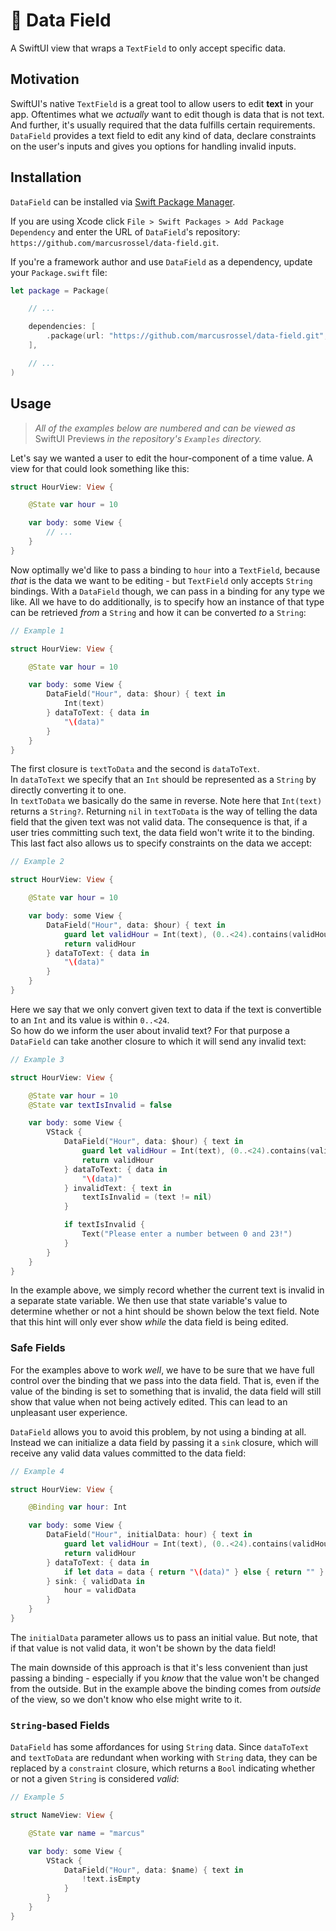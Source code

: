 # 🔏 Data Field

A SwiftUI view that wraps a `TextField` to only accept specific data.

## Motivation

SwiftUI's native `TextField` is a great tool to allow users to edit **text** in your app. Oftentimes
what we *actually* want to edit though is data that is not text. And further, it's usually required
that the data fulfills certain requirements.  
`DataField` provides a text field to edit any kind of data, declare constraints on the user's inputs
and gives you options for handling invalid inputs.

## Installation

`DataField` can be installed via [Swift Package Manager](https://swift.org/package-manager/).

If you are using Xcode click `File > Swift Packages > Add Package Dependency` and enter the URL of
`DataField`'s repository: `https://github.com/marcusrossel/data-field.git`.

If you're a framework author and use `DataField` as a dependency, update your `Package.swift` file:

```swift
let package = Package(

    // ...

    dependencies: [
        .package(url: "https://github.com/marcusrossel/data-field.git", from: "0.1.0")
    ],

    // ...
)
```

## Usage

> *All of the examples below are numbered and can be viewed as* SwiftUI Previews *in the
> repository's `Examples` directory.*

Let's say we wanted a user to edit the hour-component of a time value. A view for that could look
something like this:

```swift
struct HourView: View {

    @State var hour = 10

    var body: some View {
        // ...
    }
}
```

Now optimally we'd like to pass a binding to `hour` into a `TextField`, because *that* is the data
we want to be editing - but `TextField` only accepts `String` bindings. With a `DataField` though,
we can pass in a binding for any type we like. All we have to do additionally, is to specify how an
instance of that type can be retrieved *from* a `String` and how it can be converted *to* a
`String`:

```swift
// Example 1

struct HourView: View {

    @State var hour = 10

    var body: some View {
        DataField("Hour", data: $hour) { text in
            Int(text)
        } dataToText: { data in
            "\(data)"
        }
    }
}
```

The first closure is `textToData` and the second is `dataToText`.  
In `dataToText` we specify that an `Int` should be represented as a `String` by directly converting
it to one.  
In `textToData` we basically do the same in reverse. Note here that `Int(text)` returns a `String?`.
Returning `nil` in `textToData` is the way of telling the data field that the given text was not
valid data. The consequence is that, if a user tries committing such text, the data field won't
write it to the binding.  
This last fact also allows us to specify constraints on the data we accept:

```swift
// Example 2

struct HourView: View {

    @State var hour = 10

    var body: some View {
        DataField("Hour", data: $hour) { text in
            guard let validHour = Int(text), (0..<24).contains(validHour) else { return nil }
            return validHour
        } dataToText: { data in
            "\(data)"
        }
    }
}
```

Here we say that we only convert given text to data if the text is convertible to an `Int` and its
value is within `0..<24`.  
So how do we inform the user about invalid text? For that purpose a `DataField` can take another
closure to which it will send any invalid text:

```swift
// Example 3

struct HourView: View {

    @State var hour = 10
    @State var textIsInvalid = false

    var body: some View {
        VStack {
            DataField("Hour", data: $hour) { text in
                guard let validHour = Int(text), (0..<24).contains(validHour) else { return nil }
                return validHour
            } dataToText: { data in
                "\(data)"
            } invalidText: { text in
                textIsInvalid = (text != nil)
            }

            if textIsInvalid {
                Text("Please enter a number between 0 and 23!")
            }
        }
    }
}
```

In the example above, we simply record whether the current text is invalid in a separate state
variable. We then use that state variable's value to determine whether or not a hint should be
shown below the text field. Note that this hint will only ever show *while* the data field is being
edited.

### Safe Fields

For the examples above to work *well*, we have to be sure that we have full control over the binding
that we pass into the data field. That is, even if the value of the binding is set to something that
is invalid, the data field will still show that value when not being actively edited. This can lead
to an unpleasant user experience.

`DataField` allows you to avoid this problem, by not using a binding at all. Instead we can
initialize a data field by passing it a `sink` closure, which will receive any valid data values
committed to the data field:

```swift
// Example 4

struct HourView: View {

    @Binding var hour: Int

    var body: some View {
        DataField("Hour", initialData: hour) { text in
            guard let validHour = Int(text), (0..<24).contains(validHour) else { return nil }
            return validHour
        } dataToText: { data in
            if let data = data { return "\(data)" } else { return "" }
        } sink: { validData in
            hour = validData
        }
    }
}
```

The `initialData` parameter allows us to pass an initial value. But note, that if that value is not
valid data, it won't be shown by the data field!

The main downside of this approach is that it's less convenient than just passing a binding -
especially if you *know* that the value won't be changed from the outside. But in the example above
the binding comes from *outside* of the view, so we don't know who else might write to it.

### `String`-based Fields

`DataField` has some affordances for using `String` data. Since `dataToText` and `textToData` are
redundant when working with `String` data, they can be replaced by a `constraint` closure, which
returns a `Bool` indicating whether or not a given `String` is considered *valid*:

```swift
// Example 5

struct NameView: View {

    @State var name = "marcus"

    var body: some View {
        VStack {
            DataField("Hour", data: $name) { text in
                !text.isEmpty
            }
        }
    }
}
```

